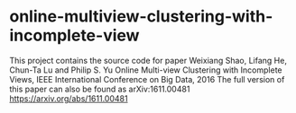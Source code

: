 # online-multiview-clustering-with-incomplete-view

This project contains the source code for paper Weixiang Shao, Lifang He, Chun-Ta Lu and Philip S. Yu Online Multi-view Clustering with Incomplete Views, IEEE International Conference on Big Data, 2016 The full version of this paper can also be found as arXiv:1611.00481 https://arxiv.org/abs/1611.00481
